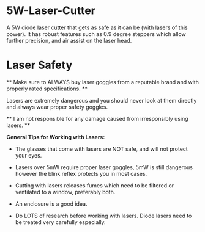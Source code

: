 # 5W-Laser-Cutter

A 5W diode laser cutter that gets as safe as it can be (with lasers of this power).
It has robust features such as 0.9 degree steppers which allow further precision, and air assist on the laser head.


<h1>Laser Safety</h1>

** Make sure to ALWAYS buy laser goggles from a reputable brand and with properly rated specifications. **

Lasers are extremely dangerous and you should never look at them directly and always wear proper safety goggles. 

** I am not responsible for any damage caused from irresponsibly using lasers. ** 

**General Tips for Working with Lasers:**

* The glasses that come with lasers are NOT safe, and will not protect your eyes.

* Lasers over 5mW require proper laser goggles, 5mW is still dangerous however the blink reflex protects you in most cases.

* Cutting with lasers releases fumes which need to be filtered or ventilated to a window, preferably both.

* An enclosure is a good idea.

* Do LOTS of research before working with lasers. Diode lasers need to be treated very carefully especially.
